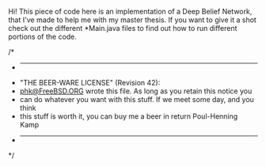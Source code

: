 Hi!
This piece of code here is an implementation of a Deep Belief Network, that I've made to help me with my master thesis.
If you want to give it a shot check out the different *Main.java files to find out how to run different portions of the code.

/*
 * ----------------------------------------------------------------------------
 * "THE BEER-WARE LICENSE" (Revision 42):
 * <phk@FreeBSD.ORG> wrote this file. As long as you retain this notice you
 * can do whatever you want with this stuff. If we meet some day, and you think
 * this stuff is worth it, you can buy me a beer in return Poul-Henning Kamp
 * ----------------------------------------------------------------------------
 */


